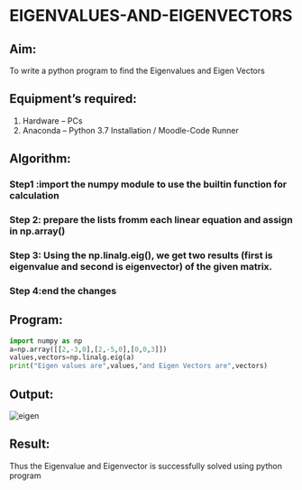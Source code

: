 # EIGENVALUES-AND-EIGENVECTORS
## Aim:
To write a python program to find the Eigenvalues and Eigen Vectors
## Equipment’s required:
1. 	Hardware – PCs
2. 	Anaconda – Python 3.7 Installation / Moodle-Code Runner
## Algorithm:
### Step1 :import the numpy module to use the builtin function for calculation 
### Step 2: prepare the lists fromm each linear equation and assign in np.array()
### Step 3: Using the np.linalg.eig(),  we get two results (first is eigenvalue and second is eigenvector) of the given matrix.
### Step 4:end the changes 

## Program:
~~~python 
import numpy as np
a=np.array([[2,-3,0],[2,-5,0],[0,0,3]])
values,vectors=np.linalg.eig(a)
print("Eigen values are",values,"and Eigen Vectors are",vectors)
~~~

## Output:
![eigen](https://user-images.githubusercontent.com/93978702/155523141-6314a37d-4ee1-4094-8f55-b5bc1e4de966.png)

## Result:
Thus the Eigenvalue and Eigenvector is successfully solved using python program
